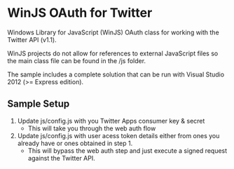 WinJS OAuth for Twitter
=======================

Windows Library for JavaScript (WinJS) OAuth class for working 
with the Twitter API (v1.1).

WinJS projects do not allow for references to external JavaScript 
files so the main class file can be found in the /js folder.

The sample includes a complete solution that can be run with 
Visual Studio 2012 (>= Express edition).

Sample Setup
------------
1. Update js/config.js with you Twitter Apps consumer key & secret
    - This will take you through the web auth flow
2. Update js/config.js with user acess token details either from 
ones you already have or ones obtained in step 1.
    - This will bypass the web auth step and just execute a signed 
 request against the Twitter API.